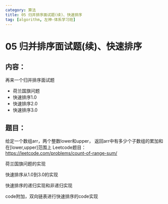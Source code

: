 ```yaml
---
category: 算法
title: 05 归并排序面试题(续)、快速排序
tag: [algorithm, 左神-体系学习班]
---
```

# 05 归并排序面试题(续)、快速排序

## 内容：
再来一个归并排序面试题
- 荷兰国旗问题
- 快速排序1.0
- 快速排序2.0
- 快速排序3.0

## 题目：

给定一个数组arr，两个整数lower和upper，
返回arr中有多少个子数组的累加和在[lower,upper]范围上
Leetcode题目：https://leetcode.com/problems/count-of-range-sum/

荷兰国旗问题的实现

快速排序从1.0到3.0的实现

快速排序的递归实现和非递归实现

code附加，双向链表进行快速排序的code实现